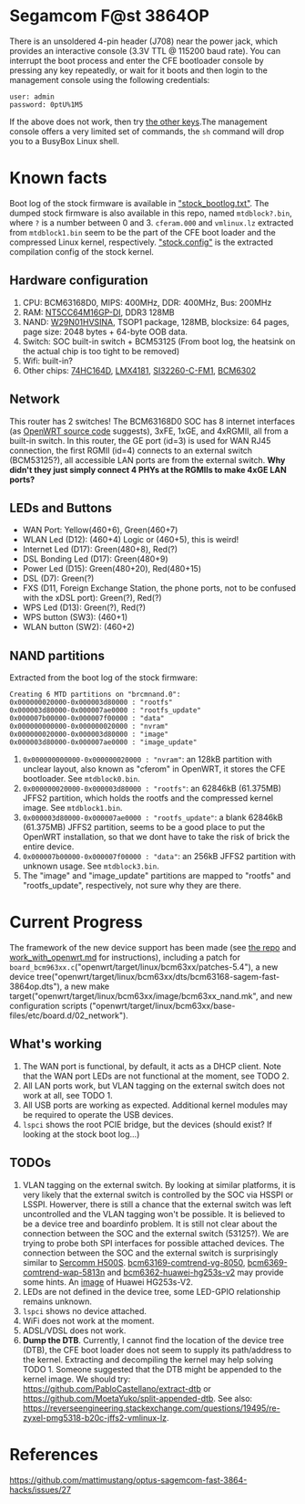 # Segamcom F@st 3864OP
There is an unsoldered 4-pin header (J708) near the power jack, which provides an interactive console (3.3V TTL @ 115200 baud rate). You can interrupt the boot process and enter the CFE bootloader console by pressing any key repeatedly, or wait for it boots and then login to the management console using the following credentials:
```
user: admin
password: 0ptU%1M5
```
If the above does not work, then try [the other keys](https://github.com/mattimustang/optus-sagemcom-fast-3864-hacks).The management console offers a very limited set of commands, the `sh` command will drop you to a BusyBox Linux shell.

# Known facts
Boot log of the stock firmware is available in ["stock_bootlog.txt"](./stock_bootlog.txt). The dumped stock firmware is also available in this repo, named `mtdblock?.bin`, where `?` is a number between 0 and 3. `cferam.000` and `vmlinux.lz` extracted from `mtdblock1.bin` seem to be the part of the CFE boot loader and the compressed Linux kernel, respectively. ["stock.config"](./stock.config) is the extracted compilation config of the stock kernel.
## Hardware configuration
1. CPU: BCM63168D0, MIPS: 400MHz, DDR: 400MHz, Bus: 200MHz
2. RAM: [NT5CC64M16GP-DI](https://www.nanya.com/en/Product/3747/NT5CC64M16GP-DI), DDR3 128MB
3. NAND: [W29N01HVSINA](https://au.mouser.com/datasheet/2/949/w29n01hvxina_revc-1489886.pdf), TSOP1 package, 128MB, blocksize: 64 pages, page size: 2048 bytes + 64-byte OOB data.
4. Switch: SOC built-in switch + BCM53125 (From boot log, the heatsink on the actual chip is too tight to be removed)
5. Wifi: built-in?
6. Other chips: [74HC164D](https://assets.nexperia.com/documents/data-sheet/74HC_HCT164.pdf), [LMX4181](https://www.renesas.com/in/en/products/interface-connectivity/wireless-communications/dect/lmx4181-high-frequency-dect-transceiver-standard-cmos-technology), [SI32260-C-FM1](https://au.mouser.com/datasheet/2/472/Si32260_61-2507288.pdf), [BCM6302](https://www.digikey.co.uk/en/products/detail/broadcom-limited/BCM6302KMLG/6147288)

## Network
This router has 2 switches! The BCM63168D0 SOC has 8 internet interfaces (as [OpenWRT source code](https://github.com/openwrt/openwrt/blob/dc2da6a23369c8da069321dcfd593a9cf8c993c6/target/linux/bcm63xx/patches-5.10/339-MIPS-BCM63XX-add-support-for-BCM63268.patch#L738) suggests), 3xFE, 1xGE, and 4xRGMII, all from a built-in switch. In this router, the GE port (id=3) is used for WAN RJ45 connection, the first RGMII (id=4) connects to an external switch (BCM53125?), all accessible LAN ports are from the external switch. __Why didn't they just simply connect 4 PHYs at the RGMIIs to make 4xGE LAN ports?__

## LEDs and Buttons
* WAN Port: Yellow(460+6), Green(460+7)
* WLAN Led (D12): (460+4) Logic or (460+5), this is weird!
* Internet Led (D17): Green(480+8), Red(?)
* DSL Bonding Led (D17): Green(480+9)
* Power Led (D15): Green(480+20), Red(480+15)
* DSL (D7): Green(?)
* FXS (D11, Foreign Exchange Station, the phone ports, not to be confused with the xDSL port): Green(?), Red(?)
* WPS Led (D13): Green(?), Red(?)
* WPS button (SW3): (460+1)
* WLAN button (SW2): (460+2)


## NAND partitions
Extracted from the boot log of the stock firmware:
```
Creating 6 MTD partitions on "brcmnand.0":
0x000000020000-0x000003d80000 : "rootfs"
0x000003d80000-0x000007ae0000 : "rootfs_update"
0x000007b00000-0x000007f00000 : "data"
0x000000000000-0x000000020000 : "nvram"
0x000000020000-0x000003d80000 : "image"
0x000003d80000-0x000007ae0000 : "image_update"
```
1. `0x000000000000-0x000000020000 : "nvram"`: an 128kB partition with unclear layout, also known as "cferom" in OpenWRT, it stores the CFE bootloader. See `mtdblock0.bin`.
2. `0x000000020000-0x000003d80000 : "rootfs"`: an 62846kB (61.375MB) JFFS2 partition, which holds the rootfs and the compressed kernel image. See `mtdblock1.bin`.
3. `0x000003d80000-0x000007ae0000 : "rootfs_update"`: a blank 62846kB (61.375MB) JFFS2 partition, seems to be a good place to put the OpenWRT installation, so that we dont have to take the risk of brick the entire device.
4. `0x000007b00000-0x000007f00000 : "data"`: an 256kB JFFS2 partition with unknown usage. See `mtdblock3.bin`.
5. The "image" and "image_update" partitions are mapped to "rootfs" and "rootfs_update", respectively, not sure why they are there.

# Current Progress
The framework of the new device support has been made (see [the repo](https://github.com/rikka0w0/openwrt-fast3864op) and [work_with_openwrt.md](./work_with_openwrt.md) for instructions), including a patch for `board_bcm963xx.c`("openwrt/target/linux/bcm63xx/patches-5.4"), a new device tree("openwrt/target/linux/bcm63xx/dts/bcm63168-sagem-fast-3864op.dts"), a new make target("openwrt/target/linux/bcm63xx/image/bcm63xx_nand.mk", and new configuration scripts ("openwrt/target/linux/bcm63xx/base-files/etc/board.d/02_network").

## What's working
1. The WAN port is functional, by default, it acts as a DHCP client. Note that the WAN port LEDs are not functional at the moment, see TODO 2.
2. All LAN ports work, but VLAN tagging on the external switch does not work at all, see TODO 1.
3. All USB ports are working as expected. Additional kernel modules may be required to operate the USB devices.
4. `lspci` shows the root PCIE bridge, but the devices (should exist? If looking at the stock boot log...)

## TODOs
1. VLAN tagging on the external switch. By looking at similar platforms, it is very likely that the external switch is controlled by the SOC via HSSPI or LSSPI. Howerver, there is still a chance that the external switch was left uncontrolled and the VLAN tagging won't be possible. It is believed to be a device tree and boardinfo problem. It is still not clear about the connection between the SOC and the external switch (53125?). We are trying to probe both SPI interfaces for possible attached devices. The connection between the SOC and the external switch is surprisingly similar to [Sercomm H500S](https://github.com/openwrt/openwrt/blob/ec6293febc244d187e71a6e54f44920be679cde4/target/linux/bcm63xx/dts/bcm63167-sercomm-h500-s.dtsi). [bcm63169-comtrend-vg-8050](https://github.com/openwrt/openwrt/blob/ec6293febc244d187e71a6e54f44920be679cde4/target/linux/bcm63xx/dts/bcm63169-comtrend-vg-8050.dts), [bcm6369-comtrend-wap-5813n](https://github.com/openwrt/openwrt/blob/ec6293febc244d187e71a6e54f44920be679cde4/target/linux/bcm63xx/dts/bcm6369-comtrend-wap-5813n.dts) and [bcm6362-huawei-hg253s-v2](https://github.com/openwrt/openwrt/blob/ec6293febc244d187e71a6e54f44920be679cde4/target/linux/bcm63xx/dts/bcm6362-huawei-hg253s-v2.dts) may provide some hints. An [image](https://openwrt.org/_detail/media/huawei/hg253sv2-front.jpg?id=toh%3Ahuawei%3Ahg253s_v2) of Huawei HG253s-V2.
2. LEDs are not defined in the device tree, some LED-GPIO relationship remains unknown.
3. `lspci` shows no device attached.
4. WiFi does not work at the moment.
5. ADSL/VDSL does not work.
6. __Dump the DTB__. Currently, I cannot find the location of the device tree (DTB), the CFE boot loader does not seem to supply its path/address to the kernel. Extracting and decompiling the kernel may help solving TODO 1. Someone suggested that the DTB might be appended to the kernel image. We should try: https://github.com/PabloCastellano/extract-dtb or https://github.com/MoetaYuko/split-appended-dtb. See also: https://reverseengineering.stackexchange.com/questions/19495/re-zyxel-pmg5318-b20c-jffs2-vmlinux-lz.

# References
https://github.com/mattimustang/optus-sagemcom-fast-3864-hacks/issues/27

